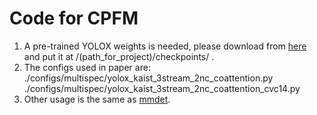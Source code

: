 # Code for CPFM

1. A pre-trained YOLOX weights is needed, please download from [here](https://download.openmmlab.com/mmdetection/v2.0/yolox/yolox_l_8x8_300e_coco/yolox_l_8x8_300e_coco_20211126_140236-d3bd2b23.pth) and put it at /(path_for_project)/checkpoints/   .          
2. The configs used in paper are:      
   ./configs/multispec/yolox_kaist_3stream_2nc_coattention.py           
   ./configs/multispec/yolox_kaist_3stream_2nc_coattention_cvc14.py    
3. Other usage is the same as [mmdet](https://github.com/open-mmlab/mmdetection).
